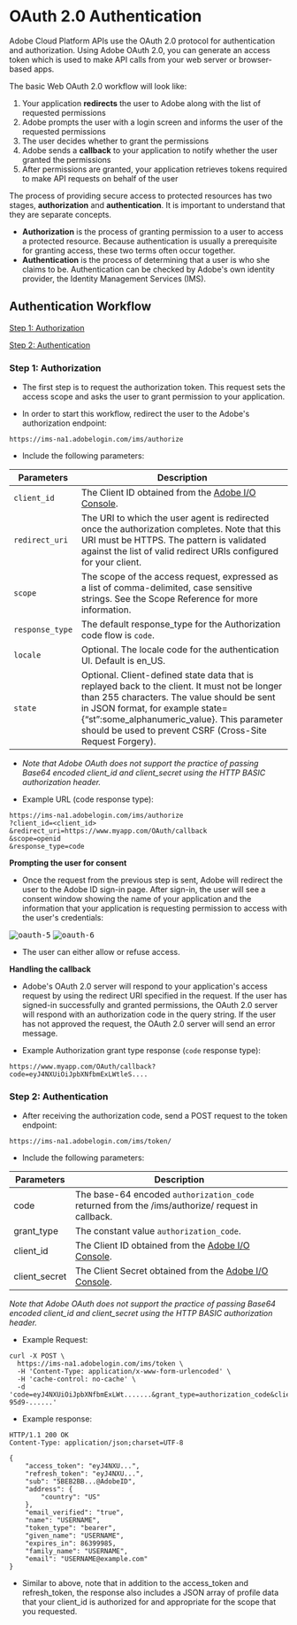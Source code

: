 # OAuth 2.0 Authentication

Adobe Cloud Platform APIs use the OAuth 2.0 protocol for authentication and authorization. Using Adobe OAuth 2.0, you can generate an access token which is used to make API calls from your web server or browser-based apps.

The basic Web OAuth 2.0 workflow will look like:

1. Your application **redirects** the user to Adobe along with the list of requested permissions
2. Adobe prompts the user with a login screen and informs the user of the requested permissions
3. The user decides whether to grant the permissions
4. Adobe sends a **callback** to your application to notify whether the user granted the permissions
5. After permissions are granted, your application retrieves tokens required to make API requests on behalf of the user

The process of providing secure access to protected resources has two stages, **authorization** and **authentication**. It is important to understand that they are separate concepts.

- **Authorization** is the process of granting permission to a user to access a protected resource. Because authentication is usually a prerequisite for granting access, these two terms often occur together.
- **Authentication** is the process of determining that a user is who she claims to be. Authentication can be checked by Adobe's own identity provider, the Identity Management Services (IMS).

## Authentication Workflow

[Step 1: Authorization](#step-1-authorization)

[Step 2: Authentication](#step-2-authentication)


### Step 1: Authorization
- The first step is to request the authorization token. This request sets the access scope and asks the user to grant permission to your application.

- In order to start this workflow, redirect the user to the Adobe's authorization endpoint:

```https://ims-na1.adobelogin.com/ims/authorize```

- Include the following parameters:

Parameters | Description
---- | ----
`client_id` |	The Client ID obtained from the [Adobe I/O Console](https://console.adobe.io/).
`redirect_uri` |	The URI to which the user agent is redirected once the authorization completes. Note that this URI must be HTTPS. The pattern is validated against the list of valid redirect URIs configured for your client.
`scope`	| The scope of the access request, expressed as a list of comma-delimited, case sensitive strings. See the Scope Reference for more information.
`response_type` |	The default response_type for the Authorization code flow is `code`. 
`locale` | Optional. The locale code for the authentication UI. Default is en_US.
`state` |	Optional. Client-defined state data that is replayed back to the client. It must not be longer than 255 characters. The value should be sent in JSON format, for example  state={“st”:some_alphanumeric_value}. This parameter should be used to prevent CSRF (Cross-Site Request Forgery).

- *Note that Adobe OAuth does not support the practice of passing Base64 encoded client_id and  client_secret using the HTTP BASIC authorization header.*

- Example URL (code response type):

```
https://ims-na1.adobelogin.com/ims/authorize
?client_id=<client_id>
&redirect_uri=https://www.myapp.com/OAuth/callback
&scope=openid
&response_type=code
```
**Prompting the user for consent**

- Once the request from the previous step is sent, Adobe will redirect the user to the Adobe ID sign-in page. After sign-in, the user will see a consent window showing the name of your application and the information that your application is requesting permission to access with the user's credentials:

<kbd>![oauth-5](../Images/oauth-5.png)</kbd> <kbd>![oauth-6](../Images/oauth-6.png)</kbd>

- The user can either allow or refuse access.

**Handling the callback**

- Adobe's OAuth 2.0 server will respond to your application's access request by using the redirect URI specified in the request. If the user has signed-in successfully and granted permissions, the OAuth 2.0 server will respond with an authorization code in the query string. If the user has not approved the request, the OAuth 2.0 server will send an error message.

- Example Authorization grant type response (`code` response type):
```
https://www.myapp.com/OAuth/callback?code=eyJ4NXUiOiJpbXNfbmExLWtleS....
```
### Step 2: Authentication

- After receiving the authorization code, send a POST request to the token endpoint:
```
https://ims-na1.adobelogin.com/ims/token/
```
- Include the following parameters:

Parameters | Description
---- | ----
code |	The base-64 encoded `authorization_code` returned from the  /ims/authorize/ request in callback.
grant_type |	The constant value `authorization_code`.
client_id |	The Client ID obtained from the [Adobe I/O Console](https://console.adobe.io/).
client_secret |	The Client Secret obtained from the [Adobe I/O Console](https://console.adobe.io/).

*Note that Adobe OAuth does not support the practice of passing Base64 encoded client_id and  client_secret using the HTTP BASIC authorization header.*

- Example Request:

```curl
curl -X POST \
  https://ims-na1.adobelogin.com/ims/token \
  -H 'Content-Type: application/x-www-form-urlencoded' \
  -H 'cache-control: no-cache' \
  -d 'code=eyJ4NXUiOiJpbXNfbmExLWt.......&grant_type=authorization_code&client_id=0b623b30......&client_secret=a9a10933-95d9-......'
  ```
  
- Example response:
```
HTTP/1.1 200 OK
Content-Type: application/json;charset=UTF-8

{
    "access_token": "eyJ4NXU...",
    "refresh_token": "eyJ4NXU...",
    "sub": "5BEB2BB...@AdobeID",
    "address": {
        "country": "US"
    },
    "email_verified": "true",
    "name": "USERNAME",
    "token_type": "bearer",
    "given_name": "USERNAME",
    "expires_in": 86399985,
    "family_name": "USERNAME",
    "email": "USERNAME@example.com"
}
```
- Similar to above, note that in addition to the access_token and refresh_token, the response also includes a JSON array of profile data that your client_id is authorized for and appropriate for the  scope that you requested.
